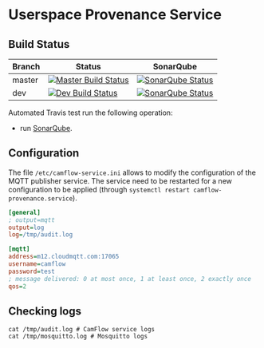# Userspace Provenance Service

## Build Status

| Branch | Status                                                                                  | SonarQube |
|--------|-----------------------------------------------------------------------------------------|-----------|
| master | [![Master Build Status](https://api.travis-ci.org/CamFlow/camflow-service.svg?branch=master)](https://travis-ci.org/CamFlow/camflow-service/branches)  |[![SonarQube Status](https://sonarqube.com//api/badges/gate?key=camflow%3Amqtt)](https://sonarqube.com/dashboard?id=camflow%3Amqtt)   |
| dev    | [![Dev Build Status](https://api.travis-ci.org/CamFlow/camflow-service.svg?branch=dev)](https://travis-ci.org/CamFlow/camflow-service/branches)      |[![SonarQube Status](https://sonarqube.com//api/badges/gate?key=camflow%3Amqtt%3Adev)](https://sonarqube.com/dashboard?id=camflow%3Amqtt%3Adev)   |

Automated Travis test run the following operation:
- run [SonarQube](https://sonarqube.com).

## Configuration

The file `/etc/camflow-service.ini` allows to modify the configuration of the MQTT publisher service. The service need to be restarted for a new configuration to be applied (through `systemctl restart camflow-provenance.service`).

``` INI
[general]
; output=mqtt
output=log
log=/tmp/audit.log

[mqtt]
address=m12.cloudmqtt.com:17065
username=camflow
password=test
; message delivered: 0 at most once, 1 at least once, 2 exactly once
qos=2
```

## Checking logs

```
cat /tmp/audit.log # CamFlow service logs
cat /tmp/mosquitto.log # Mosquitto logs
```
